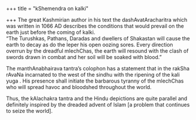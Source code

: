 +++
title = "kShemendra on kalki"

+++
The great Kashmirian author in his text the dashAvatAracharitra which
was written in 1066 AD describes the conditions that would prevail on
the earth just before the coming of kalki.  
“The Turushkas, Pathans, Daradas and dwellers of Shakastan will cause
the earth to decay as do the leper his open oozing sores. Every
direction overrun by the dreadful mlechChas, the earth will resound with
the clash of swords drawn in combat and her soil will be soaked with
blood.”

The manthAnabhairava tantra’s colophon has a statement that in the
rakSha rAvaNa incarnated to the west of the sindhu with the ripening of
the kali yuga . His presence shall initiate the barbarous tyranny of the
mlechChas who will spread havoc and bloodshed throughout the world.

Thus, the kAlachakra tantra and the Hindu depictions are quite parallel
and definitely inspired by the dreaded advent of Islam \[a problem that
continues to seize the world\].
